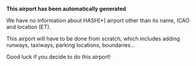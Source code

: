 **This airport has been automatically generated**

We have no information about HASH[*] airport other than its name, ICAO and location (ET).

This airport will have to be done from scratch, which includes adding runways, taxiways, parking locations, boundaries...

Good luck if you decide to do this airport!